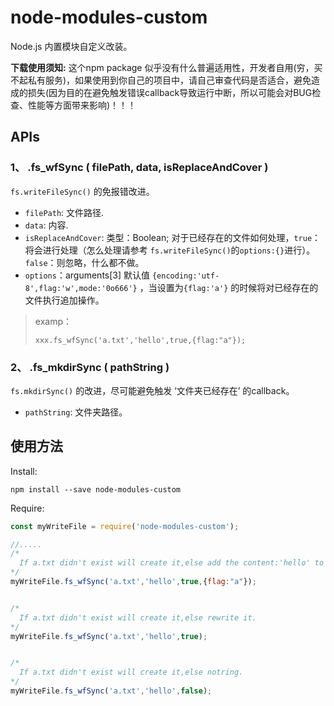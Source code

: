 # node-modules-custom

Node.js 内置模块自定义改装。

**下载使用须知:**  这个npm package 似乎没有什么普遍适用性，开发者自用(穷，买不起私有服务)，如果使用到你自己的项目中，请自己审查代码是否适合，避免造成的损失(因为目的在避免触发错误callback导致运行中断，所以可能会对BUG检查、性能等方面带来影响)！！！

## APIs

### 1、 .fs_wfSync ( filePath, data, isReplaceAndCover )

`fs.writeFileSync()` 的免报错改进。

 *  `filePath`:  文件路径.
 *  `data`:  内容.
 *  `isReplaceAndCover`: 类型：Boolean;  对于已经存在的文件如何处理，`true`：将会进行处理（怎么处理请参考 `fs.writeFileSync()`的`options:{}`进行）。`false`：则忽略，什么都不做。
 * `options`：arguments[3]  默认值 `{encoding:'utf-8',flag:'w',mode:'0o666'}` ，当设置为`{flag:'a'}` 的时候将对已经存在的文件执行追加操作。

> examp：
>
> ```xxx.fs_wfSync('a.txt','hello',true,{flag:"a"});```

### 2、 .fs_mkdirSync ( pathString )

`fs.mkdirSync()` 的改进，尽可能避免触发 ‘文件夹已经存在’ 的callback。

* `pathString`: 文件夹路径。

## 使用方法

Install:

 ```
 npm install --save node-modules-custom
 ```

Require:
 ```JavaScript
 const myWriteFile = require('node-modules-custom');

 //.....
 /*
   If a.txt didn't exist will create it,else add the content:'hello' to it.
 */
 myWriteFile.fs_wfSync('a.txt','hello',true,{flag:"a"});
 

 /*
   If a.txt didn't exist will create it,else rewrite it.
 */
myWriteFile.fs_wfSync('a.txt','hello',true);


/*
   If a.txt didn't exist will create it,else notring.
*/
myWriteFile.fs_wfSync('a.txt','hello',false);

 ```
